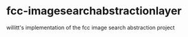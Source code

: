 # fcc-imagesearchabstractionlayer
willitt's implementation of the fcc image search abstraction project

